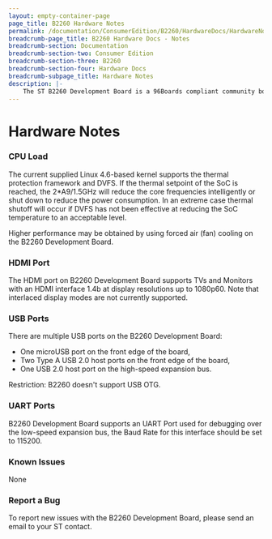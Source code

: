 ```yaml
---
layout: empty-container-page
page_title: B2260 Hardware Notes
permalink: /documentation/ConsumerEdition/B2260/HardwareDocs/HardwareNotes.md/
breadcrumb-page_title: B2260 Hardware Docs - Notes
breadcrumb-section: Documentation
breadcrumb-section-two: Consumer Edition
breadcrumb-section-three: B2260
breadcrumb-section-four: Hardware Docs
breadcrumb-subpage_title: Hardware Notes
description: |-
    The ST B2260 Development Board is a 96Boards compliant community board based on ST Cannes2-STiH410 platform.
---
```

# Hardware Notes

### CPU Load

The current supplied Linux 4.6-based kernel supports the thermal protection framework and DVFS. If the thermal setpoint of the SoC is reached, the 2*A9/1.5GHz will reduce the core frequencies intelligently or shut down to reduce the power consumption. In an extreme case thermal shutoff will occur if DVFS has not been effective at reducing the SoC temperature to an acceptable level.

Higher performance may be obtained by using forced air (fan) cooling on the B2260 Development Board.

### HDMI Port

The HDMI port on B2260 Development Board supports TVs and Monitors with an HDMI interface 1.4b at display resolutions up to 1080p60. Note that interlaced display modes are not currently supported.

### USB Ports

There are multiple USB ports on the B2260 Development Board:
- One microUSB port on the front edge of the board,
- Two Type A USB 2.0 host ports on the front edge of the board,
- One USB 2.0 host port on the high-speed expansion bus.

Restriction: B2260 doesn't support USB OTG.

### UART Ports

B2260 Development Board supports an UART Port used for debugging over the low-speed expansion bus, the Baud Rate for this interface should be set to 115200.

### Known Issues

None

### Report a Bug

To report new issues with the B2260 Development Board, please send an email to your ST contact.
